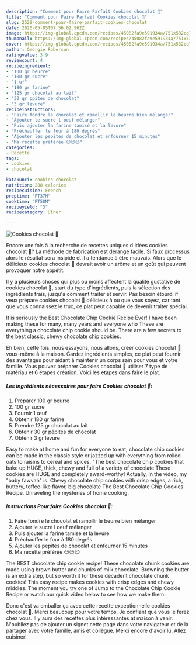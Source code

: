 ```yaml
---
description: "Comment pour Faire Parfait Cookies chocolat 🐻"
title: "Comment pour Faire Parfait Cookies chocolat 🐻"
slug: 2529-comment-pour-faire-parfait-cookies-chocolat
date: 2020-05-05T07:56:02.962Z
image: https://img-global.cpcdn.com/recipes/45082fa9e591934a/751x532cq70/cookies-chocolat-🐻-photo-principale-de-la-recette.jpg
thumbnail: https://img-global.cpcdn.com/recipes/45082fa9e591934a/751x532cq70/cookies-chocolat-🐻-photo-principale-de-la-recette.jpg
cover: https://img-global.cpcdn.com/recipes/45082fa9e591934a/751x532cq70/cookies-chocolat-🐻-photo-principale-de-la-recette.jpg
author: Georgie Roberson
ratingvalue: 3.9
reviewcount: 4
recipeingredient:
- "100 gr beurre"
- "100 gr sucre"
- "1 uf"
- "180 gr farine"
- "125 gr chocolat au lait"
- "30 gr ppites de chocolat"
- "3 gr levure"
recipeinstructions:
- "Faire fondre le chocolat et ramollir le beurre bien mélanger"
- "Ajouter le sucre l oeuf mélanger"
- "Puis ajouter la farine tamisé et la levure"
- "Préchauffer le four à 180 degrés"
- "Ajouter les pepites de chocolat et enfourner 15 minutes"
- "Ma recette préférée 😉😉😉"
categories:
- Recette
tags:
- cookies
- chocolat

katakunci: cookies chocolat 
nutrition: 288 calories
recipecuisine: French
preptime: "PT37M"
cooktime: "PT50M"
recipeyield: "3"
recipecategory: Dîner

---
```



![Cookies chocolat 🐻](https://img-global.cpcdn.com/recipes/45082fa9e591934a/751x532cq70/cookies-chocolat-🐻-photo-principale-de-la-recette.jpg)

Encore une fois à la recherche de recettes uniques d'idées cookies chocolat 🐻? La méthode de fabrication est dérange facile. Si faux processus alors le résultat sera insipide et il a tendance à être mauvais. Alors que le délicieux cookies chocolat 🐻 devrait avoir un arôme et un goût qui peuvent provoquer notre appétit.

Il y a plusieurs choses qui plus ou moins affectent la qualité gustative de cookies chocolat 🐻, start du type d'ingrédients, puis la sélection des ingrédients frais, jusqu'à comment traiter et servir. Pas besoin étourdi if veux prépare cookies chocolat 🐻 délicieux à où que vous soyez, car tant que vous connaissez le truc, ce plat peut capable de devenir traiter spécial.

It is seriously the Best Chocolate Chip Cookie Recipe Ever! I have been making these for many, many years and everyone who These are everything a chocolate chip cookie should be. There are a few secrets to the best classic, chewy chocolate chip cookies.


Eh bien, cette fois, nous essayons, nous allons, créer cookies chocolat 🐻 vous-même à la maison. Gardez ingrédients simples, ce plat peut fournir des avantages pour aidant à maintenir un corps sain pour vous et votre famille. Vous pouvez préparer Cookies chocolat 🐻 utiliser 7 type de matériau et 6 étapes création. Voici les étapes dans faire le plat.

<!--inarticleads1-->

##### Les ingrédients nécessaires pour faire Cookies chocolat 🐻:

1. Préparer 100 gr beurre
1.  100 gr sucre
1. Fournir 1 œuf
1. Obtenir 180 gr farine
1. Prendre 125 gr chocolat au lait
1. Obtenir 30 gr pépites de chocolat
1. Obtenir 3 gr levure


Easy to make at home and fun for everyone to eat, chocolate chip cookies can be made in the classic style or jazzed up with everything from rolled oats to raisins to cereal and spices. &#34;The best chocolate chip cookies that bake up HUGE, thick, chewy and full of a variety of chocolate These cookies are HUGE and completely award-worthy! Actually, in the video, my &#34;baby fawvah&#34; is. Chewy chocolate chip cookies with crisp edges, a rich, buttery, toffee-like flavor, big chocolate The Best Chocolate Chip Cookies Recipe. Unraveling the mysteries of home cooking. 

<!--inarticleads2-->

##### Instructions Pour faire Cookies chocolat 🐻:

1. Faire fondre le chocolat et ramollir le beurre bien mélanger
1. Ajouter le sucre l oeuf mélanger
1. Puis ajouter la farine tamisé et la levure
1. Préchauffer le four à 180 degrés
1. Ajouter les pepites de chocolat et enfourner 15 minutes
1. Ma recette préférée 😉😉😉


The BEST chocolate chip cookie recipe! These chocolate chunk cookies are made using brown butter and chunks of milk chocolate. Browning the butter is an extra step, but so worth it for these decadent chocolate chunk cookies! This easy recipe makes cookies with crisp edges and chewy middles. The moment you try one of Jump to the Chocolate Chip Cookie Recipe or watch our quick video below to see how we make them. 


Donc c'est va emballer ça avec cette recette exceptionnelle cookies chocolat 🐻. Merci beaucoup pour votre temps. Je confiant que vous le ferez chez vous. Il y aura des recettes plus  intéressantes at maison à venir. N'oubliez pas de ajouter un signet cette page dans votre navigateur et de la partager avec votre famille, amis et collègue. Merci encore d'avoir lu. Allez cuisiner!
